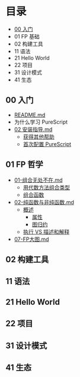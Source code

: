 # 目录

- [00 入门](#00-入门)
- 01 FP 基础
- 02 构建工具
- 11 语法
- 21 Hello World
- 22 项目
- 31 设计模式
- 41 生态

## 00 入门

- [README.md](00-入门/README.md)
- 为什么学习 PureScript
- [02 安装指导.md](00-入门/02-安装指导.md)
  - [获得其他帮助](00-入门/02-安装指导.md#获得其他帮助)
  - [首次配置 PureScript](00-入门/02-安装指导.md#首次配置-PureScript)

## 01 FP 哲学

- [01-组合无处不在.md](01-FP哲学/01-组合无处不在.md)
  - [用代数方法组合类型](01-FP哲学/01-组合无处不在.md#用代数方法组合类型)
  - [组合函数](01-FP哲学/01-组合无处不在.md#组合函数)
- [02-纯函数与非纯函数.md](01-FP哲学/02-纯函数与非纯函数.md)
  - [概述](01-FP哲学/02-纯函数与非纯函数.md#概述)
    - [属性](01-FP哲学/02-纯函数与非纯函数.md#属性)
    - [图归约](01-FP哲学/02-纯函数与非纯函数.md#图归约)
  - [执行 VS 描述和解释](01-FP哲学/02-纯函数与非纯函数.md#执行-VS-描述和解释)
- [07-FP大图.md](01-FP哲学/07-FP大图.md)

## 02 构建工具

## 11 语法

## 21 Hello World

## 22 项目

## 31 设计模式

## 41 生态
